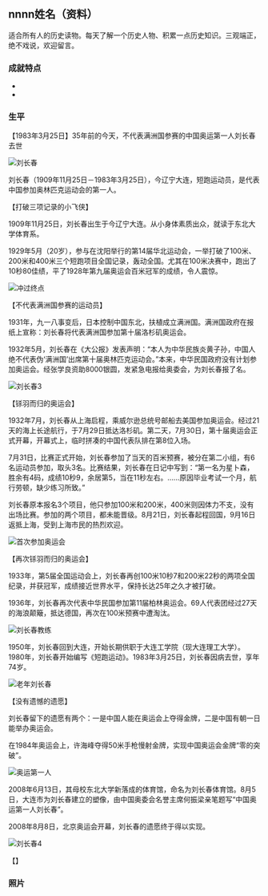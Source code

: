 ## nnnn姓名（资料）

适合所有人的历史读物。每天了解一个历史人物、积累一点历史知识。三观端正，绝不戏说，欢迎留言。  

### 成就特点

- ​
- ​


### 生平

【1983年3月25日】35年前的今天，不代表满洲国参赛的中国奥运第一人刘长春去世

![刘长春](刘长春.jpg)

刘长春（1909年11月25日－1983年3月25日），今辽宁大连，短跑运动员，是代表中国参加奥林匹克运动会的第一人。

【打破三项记录的小飞侠】

1909年11月25日，刘长春出生于今辽宁大连。从小身体素质出众，就读于东北大学体育系。

1929年5月（20岁），参与在沈阳举行的第14届华北运动会，一举打破了100米、200米和400米三个短跑项目全国记录，轰动全国。尤其在100米决赛中，跑出了10秒80佳绩，平了1928年第九届奥运会百米冠军的成绩，令人震惊。

![冲过终点](冲过终点.jpg)

【不代表满洲国参赛的运动员】

1931年，九一八事变后，日本控制中国东北，扶植成立满洲国。满洲国政府在报纸上宣称：刘长春将代表满洲国参加第十届洛杉矶奥运会。

1932年5月，刘长春在《大公报》发表声明：“本人为中华民族炎黄子孙，中国人绝不代表伪‘满洲国’出席第十届奥林匹克运动会。”本来，中华民国政府没有计划参加奥运会。经张学良资助8000银圆，发紧急电报给奥委会，为刘长春报了名。

![刘长春3](刘长春3.jpg)

【铩羽而归的奥运会】

1932年7月，刘长春从上海启程，乘威尔逊总统号邮船去美国参加奥运会。经过21天的海上长途航行，于7月29日抵达洛杉矶。第二天，7月30日，第十届奥运会正式开幕，开幕式上，临时拼凑的中国代表队排在第8位入场。

7月31日，比赛正式开始，刘长春参加了当天的百米预赛，被分在第二小组，有6名运动员参加，取头3名。比赛结果，刘长春在日记中写到：“第一名为星卜森，胜余有4码，成绩10秒9，余居第5，当在11秒左右。……原因毕业考试一个月，航行劳顿，缺少练习所致。”

刘长春原本报名3个项目，他只参加100米和200米，400米则因体力不支，没有出场比赛。参加的两个项目，都未能晋级。8月21日，刘长春起程回国，9月16日返抵上海，受到上海市民的热烈欢迎。

![首次参加奥运会](首次参加奥运会.jpeg)

【再次铩羽而归的奥运会】

1933年，第5届全国运动会上，刘长春再创100米10秒7和200米22秒的两项全国纪录，并获冠军，成绩接近世界水平，保持长达25年之久才被打破。

1936年，刘长春再次代表中华民国参加第11届柏林奥运会。69人代表团经过27天的海浪颠簸，抵达德国，再次在100米预赛中遭淘汰。

![刘长春教练](刘长春教练.jpeg)

1950年，刘长春回到大连，开始长期供职于大连工学院（现大连理工大学）。1980年，刘长春开始编写《短跑运动》。1983年3月25日，刘长春因病去世，享年74岁。

![老年刘长春](老年刘长春.jpeg)

【没有遗憾的遗愿】

刘长春留下的遗愿有两个：一是中国人能在奥运会上夺得金牌，二是中国有朝一日能举办奥运会。

在1984年奥运会上，许海峰夺得50米手枪慢射金牌，实现中国奥运会金牌“零的突破”。

![奥运第一人](奥运第一人.jpeg)

2008年6月13日，其母校东北大学新落成的体育馆，命名为刘长春体育馆。8月5日，大连市为刘长春建立的塑像，由中国奥委会名誉主席何振梁亲笔题写“中国奥运第一人刘长春”。

2008年8月8日，北京奥运会开幕，刘长春的遗愿终于得以实现。

![刘长春4](刘长春4.jpeg)

【】

### 照片




















